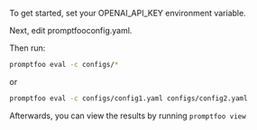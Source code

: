 To get started, set your OPENAI_API_KEY environment variable.

Next, edit promptfooconfig.yaml.

Then run:

```sh
promptfoo eval -c configs/*
```

or

```sh
promptfoo eval -c configs/config1.yaml configs/config2.yaml
```

Afterwards, you can view the results by running `promptfoo view`
